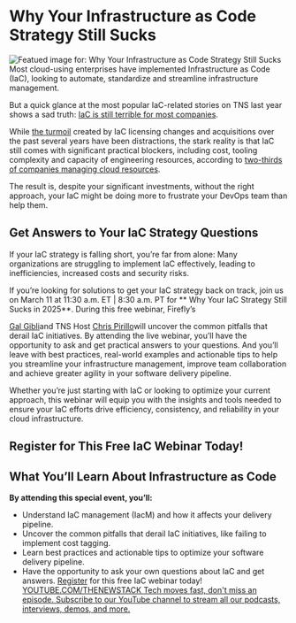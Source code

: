 # Why Your Infrastructure as Code Strategy Still Sucks
![Featued image for: Why Your Infrastructure as Code Strategy Still Sucks](https://cdn.thenewstack.io/media/2025/02/472713e2-why-your-iac-strategy-still-sucks-1024x576.jpg)
Most cloud-using enterprises have implemented Infrastructure as Code (IaC), looking to automate, standardize and streamline infrastructure management.

But a quick glance at the most popular IaC-related stories on TNS last year shows a sad truth: [IaC is still terrible for most companies](https://thenewstack.io/infrastructure-as-code-in-2024-why-its-still-so-terrible/).

While [the turmoil](https://thenewstack.io/is-terraform-dead-revive-your-infrastructure-as-code-strategy/) created by IaC licensing changes and acquisitions over the past several years have been distractions, the stark reality is that IaC still comes with significant practical blockers, including cost, tooling complexity and capacity of engineering resources, according to [two-thirds of companies managing cloud resources](https://www.firefly.ai/state-of-iac-2024).

The result is, despite your significant investments, without the right approach, your IaC might be doing more to frustrate your DevOps team than help them.

## Get Answers to Your IaC Strategy Questions
If your IaC strategy is falling short, you’re far from alone: Many organizations are struggling to implement IaC effectively, leading to inefficiencies, increased costs and security risks.

If you’re looking for solutions to get your IaC strategy back on track, join us on March 11 at 11:30 a.m. ET | 8:30 a.m. PT for ** Why Your IaC Strategy Still Sucks in 2025**. During this free webinar, Firefly’s

[Gal Gibli](https://www.linkedin.com/in/gal-gibli/)and TNS Host
[Chris Pirillo](https://www.linkedin.com/in/chrispirillo/)will uncover the common pitfalls that derail IaC initiatives.
By attending the live webinar, you’ll have the opportunity to ask and get practical answers to your questions. And you’ll leave with best practices, real-world examples and actionable tips to help you streamline your infrastructure management, improve team collaboration and achieve greater agility in your software delivery pipeline.

Whether you’re just starting with IaC or looking to optimize your current approach, this webinar will equip you with the insights and tools needed to ensure your IaC efforts drive efficiency, consistency, and reliability in your cloud infrastructure.

## Register for This Free IaC Webinar Today!
## What You’ll Learn About Infrastructure as Code
**By attending this special event, you’ll:**
- Understand IaC management (IacM) and how it affects your delivery pipeline.
- Uncover the common pitfalls that derail IaC initiatives, like failing to implement cost tagging.
- Learn best practices and actionable tips to optimize your software delivery pipeline.
- Have the opportunity to ask your own questions about IaC and get answers.
[Register](https://streamyard.com/watch/bQH5E3acAQn7) for this free IaC webinar today!
[
YOUTUBE.COM/THENEWSTACK
Tech moves fast, don't miss an episode. Subscribe to our YouTube
channel to stream all our podcasts, interviews, demos, and more.
](https://youtube.com/thenewstack?sub_confirmation=1)